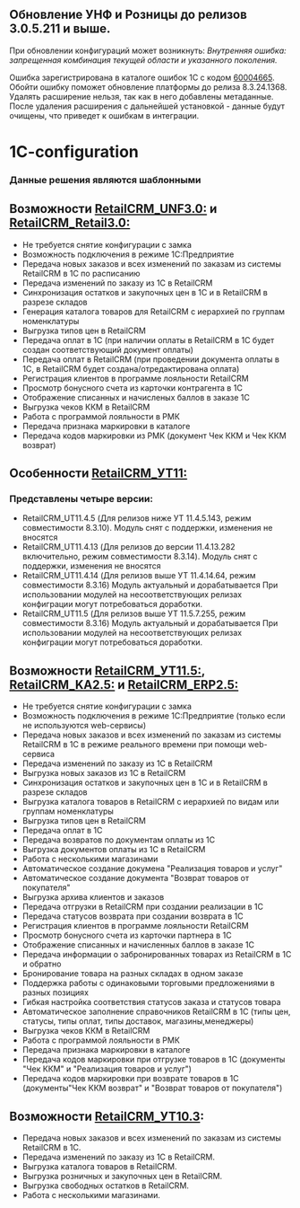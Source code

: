 ## Обновление УНФ и Розницы до релизов 3.0.5.211 и выше.

При обновлении конфигураций может возникнуть: 
_Внутренняя ошибка: запрещенная комбинация текущей области и указанного поколения._

Ошибка зарегистрирована в каталоге ошибок 1С с кодом [60004665](https://bugboard.v8.1c.ru/error/000133937).
Обойти ошибку поможет обновление платформы до релиза 8.3.24.1368.
Удалять расширение нельзя, так как в него добавлены метаданные. После удаления расширения с дальнейшей установкой - данные будут очищены, что приведет к ошибкам в интеграции.

# 1C-configuration

### Данные решения являются шаблонными

## Возможности [RetailCRM_UNF3.0:](https://github.com/retailcrm/1C-configuration/tree/master/Управление_нашей_фирмой/УНФ3.0) и [RetailCRM_Retail3.0:](https://github.com/retailcrm/1C-configuration/tree/master/Розница)

* Не требуется снятие конфигурации с замка
* Возможность подключения в режиме 1С:Предприятие
* Передача новых заказов и всех изменений по заказам из системы RetailCRM в 1С по расписанию
* Передача изменений по заказу из 1C в RetailCRM
* Синхронизация остатков и закупочных цен в 1С и в RetailCRM в разрезе складов
* Генерация каталога товаров для RetailCRM с иерархией по группам номенклатуры
* Выгрузка типов цен в RetailCRM
* Передача оплат в 1С (при наличии оплаты в RetailCRM в 1С будет создан соответствующий документ оплаты)
* Передача оплат в RetailCRM (при проведении документа оплаты в 1С, в RetailCRM будет создана/отредактирована оплата)
* Регистрация клиентов в программе лояльности RetailCRM
* Просмотр бонусного счета из карточки контрагента в 1С
* Отображение списанных и начисленых баллов в заказе 1С
* Выгрузка чеков ККМ в RetailCRM
* Работа с программой лояльности в РМК
* Передача признака маркировки в каталоге
* Передача кодов маркировки из РМК (документ Чек ККМ и Чек ККМ возврат)

## Особенности [RetailCRM_УТ11:](https://github.com/retailcrm/1C-configuration/tree/master/Управление_торговлей/УТ11.5)

### Представлены четыре версии: 
* RetailCRM_UT11.4.5 (Для релизов ниже УТ 11.4.5.143, режим совместимости 8.3.10). Модуль снят с поддержки, изменения не вносятся
* RetailCRM_UT11.4.13 (Для релизов до версии 11.4.13.282 включительно, режим совместимости 8.3.14).  Модуль снят с поддержки, изменения не вносятся
* RetailCRM_UT11.4.14 (Для релизов выше УТ 11.4.14.64, режим совместимости 8.3.16) Модуль актуальный и дорабатывается
При использовании модулей на несоответствующих релизах конфиграции могут потребоваться доработки.
* RetailCRM_UT11.5 (Для релизов выше УТ 11.5.7.255, режим совместимости 8.3.16) Модуль актуальный и дорабатывается
При использовании модулей на несоответствующих релизах конфиграции могут потребоваться доработки.


## Возможности [RetailCRM_УТ11.5:](https://github.com/retailcrm/1C-configuration/tree/master/Управление_торговлей/УТ11.5), [RetailCRM_KA2.5:](https://github.com/retailcrm/1C-configuration/tree/master/Комплексная_автоматизация/КА2.5) и [RetailCRM_ERP2.5:](https://github.com/retailcrm/1C-configuration/tree/master/ERP_Управление_предприятием)

* Не требуется снятие конфигурации с замка
* Возможность подключения в режиме 1С:Предприятие (только если не используются web-сервисы)
* Передача новых заказов и всех изменений по заказам из системы RetailCRM в 1С в режиме реального времени при помощи web-сервиса
* Передача изменений по заказу из 1C в RetailCRM
* Выгрузка новых заказов из 1С в RetailCRM
* Синхронизация остатков и закупочных цен в 1С и в RetailCRM в разрезе складов
* Выгрузка каталога товаров в RetailCRM с иерархией по видам или группам номенклатуры
* Выгрузка типов цен в RetailCRM
* Передача оплат в 1С
* Передача возвратов по документам оплаты из 1С
* Выгрузка документов оплаты из 1C в RetailCRM
* Работа с несколькими магазинами
* Автоматическое создание докумена "Реализация товаров и услуг"
* Автоматическое создание документа "Возврат товаров от покупателя"
* Выгрузка архива клиентов и заказов
* Передача отгрузки в RetailCRM при создании реализации в 1С
* Передача статусов возврата при создании возврата в 1С
* Регистрация клиентов в программе лояльности RetailCRM
* Просмотр бонусного счета из карточки партнера в 1С
* Отображение списанных и начисленных баллов в заказе 1С
* Передача информации о забронированных товарах из RetailCRM в 1С и обратно
* Бронирование товара на разных складах в одном заказе
* Поддержка работы с одинаковыми торговыми предложениями в разных позициях 
* Гибкая настройка соответствия статусов заказа и статусов товара
* Автоматическое заполнение справочников RetailCRM в 1С (типы цен, статусы, типы оплат, типы доставок, магазины,менеджеры)
* Выгрузка чеков ККМ в RetailCRM
* Работа с программой лояльности в РМК
* Передача признака маркировки в каталоге
* Передача кодов маркировки при отгрузке товаров в 1С (документы "Чек ККМ" и "Реализация товаров и услуг")
* Передача кодов маркировки при возврате товаров в 1С (документы"Чек ККМ возврат" и "Возврат товаров от покупателя")


## Возможности [RetailCRM_УТ10.3](https://github.com/retailcrm/1C-configuration/tree/master/Управление_торговлей/УТ10.3):

* Передача новых заказов и всех изменений по заказам из системы RetailCRM в 1С.
* Передача изменений по заказу из 1C в RetailCRM.
* Выгрузка каталога товаров в RetailCRM.
* Выгрузка розничных и закупочных цен в RetailCRM.
* Выгрузка свободных остатков в RetailCRM.
* Работа с несколькими магазинами.